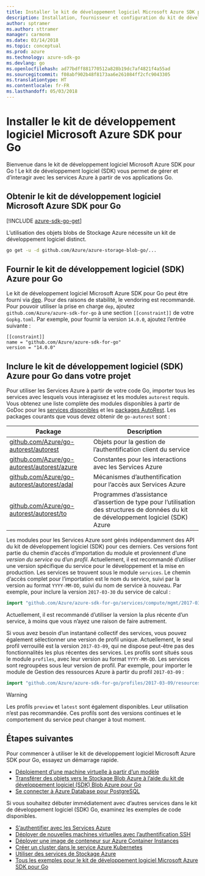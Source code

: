 ```yaml
---
title: Installer le kit de développement logiciel Microsoft Azure SDK pour Go
description: Installation, fournisseur et configuration du kit de développement logiciel (SDK) Azure pour Go.
author: sptramer
ms.author: sttramer
manager: carmonm
ms.date: 03/14/2018
ms.topic: conceptual
ms.prod: azure
ms.technology: azure-sdk-go
ms.devlang: go
ms.openlocfilehash: ad77bdff881770512a828b19dc7af4821f4a55ad
ms.sourcegitcommit: f08abf902b48f8173aa6e261084ff2cfc9043305
ms.translationtype: HT
ms.contentlocale: fr-FR
ms.lasthandoff: 05/03/2018
---
```

# <a name="install-the-azure-sdk-for-go"></a>Installer le kit de développement logiciel Microsoft Azure SDK pour Go

Bienvenue dans le kit de développement logiciel Microsoft Azure SDK pour Go ! Le kit de développement logiciel (SDK) vous permet de gérer et d’interagir avec les services Azure à partir de vos applications Go.

## <a name="get-the-azure-sdk-for-go"></a>Obtenir le kit de développement logiciel Microsoft Azure SDK pour Go

[!INCLUDE [azure-sdk-go-get](includes/azure-sdk-go-get.md)]

L’utilisation des objets blobs de Stockage Azure nécessite un kit de développement logiciel distinct.

```bash
go get -u -d github.com/Azure/azure-storage-blob-go/...
```

## <a name="vendor-the-azure-sdk-for-go"></a>Fournir le kit de développement logiciel (SDK) Azure pour Go

Le kit de développement logiciel Microsoft Azure SDK pour Go peut être fourni via [dep](https://github.com/golang/dep). Pour des raisons de stabilité, le vendoring est recommandé. Pour pouvoir utiliser la prise en charge `dep`, ajoutez `github.com/Azure/azure-sdk-for-go` à une section `[[constraint]]` de votre `Gopkg.toml`. Par exemple, pour fournir la version `14.0.0`, ajoutez l’entrée suivante :

```
[[constraint]]
name = "github.com/Azure/azure-sdk-for-go"
version = "14.0.0"
```

## <a name="include-the-azure-sdk-for-go-in-your-project"></a>Inclure le kit de développement logiciel (SDK) Azure pour Go dans votre projet

Pour utiliser les Services Azure à partir de votre code Go, importer tous les services avec lesquels vous interagissez et les modules `autorest` requis.
Vous obtenez une liste complète des modules disponibles à partir de GoDoc pour les [services disponibles](https://godoc.org/github.com/Azure/azure-sdk-for-go) et les [packages AutoRest](https://godoc.org/github.com/Azure/go-autorest). Les packages courants que vous devez obtenir de `go-autorest` sont :

| Package | Description |
|---------|-------------|
| [github.com/Azure/go-autorest/autorest][autorest] | Objets pour la gestion de l’authentification client du service |
| [github.com/Azure/go-autorest/autorest/azure][autorest/azure] | Constantes pour les interactions avec les Services Azure |
| [github.com/Azure/go-autorest/autorest/adal][autorest/adal] | Mécanismes d’authentification pour l’accès aux Services Azure |
| [github.com/Azure/go-autorest/autorest/to][autorest/to] | Programmes d’assistance d’assertion de type pour l’utilisation des structures de données du kit de développement logiciel (SDK) Azure |

[autorest]: https://godoc.org/github.com/Azure/go-autorest/autorest
[autorest/azure]: https://godoc.org/github.com/Azure/go-autorest/autorest/azure
[autorest/adal]: https://godoc.org/github.com/Azure/go-autorest/autorest/adal
[autorest/to]: https://godoc.org/github.com/Azure/go-autorest/autorest/to

Les modules pour les Services Azure sont gérés indépendamment des API du kit de développement logiciel (SDK) pour ces derniers. Ces versions font partie du chemin d’accès d’importation du module et proviennent d’une _version du service_ ou d’un _profil_. Actuellement, il est recommandé d’utiliser une version spécifique du service pour le développement et la mise en production. Les services se trouvent sous le module `services`. Le chemin d’accès complet pour l’importation est le nom du service, suivi par la version au format `YYYY-MM-DD`, suivi du nom de service à nouveau. Par exemple, pour inclure la version `2017-03-30` du service de calcul :

```go
import "github.com/Azure/azure-sdk-for-go/services/compute/mgmt/2017-03-30/compute"
```

Actuellement, il est recommandé d’utiliser la version la plus récente d’un service, à moins que vous n’ayez une raison de faire autrement.

Si vous avez besoin d’un instantané collectif des services, vous pouvez également sélectionner une version de profil unique. Actuellement, le seul profil verrouillé est la version `2017-03-09`, qui ne dispose peut-être pas des fonctionnalités les plus récentes des services. Les profils sont situés sous le module `profiles`, avec leur version au format `YYYY-MM-DD`. Les services sont regroupées sous leur version de profil. Par exemple, pour importer le module de Gestion des ressources Azure à partir du profil `2017-03-09` :

```go
import "github.com/Azure/azure-sdk-for-go/profiles/2017-03-09/resources/mgmt/resources"
```

> [!WARNING]
> Les profils `preview` et `latest` sont également disponibles. Leur utilisation n’est pas recommandée. Ces profils sont des versions continues et le comportement du service peut changer à tout moment.

## <a name="next-steps"></a>Étapes suivantes

Pour commencer à utiliser le kit de développement logiciel Microsoft Azure SDK pour Go, essayez un démarrage rapide.

* [Déploiement d’une machine virtuelle à partir d’un modèle](azure-sdk-go-qs-vm.md)
* [Transférer des objets vers le Stockage Blob Azure à l’aide du kit de développement logiciel (SDK) Blob Azure pour Go](/azure/storage/blobs/storage-quickstart-blobs-go?toc=%2fgo%2fazure%2ftoc.json)
* [Se connecter à Azure Database pour PostgreSQL](/azure/postgresql/connect-go?toc=%2fgo%2fazure%2ftoc.json)

Si vous souhaitez débuter immédiatement avec d’autres services dans le kit de développement logiciel (SDK) Go, examinez les exemples de code disponibles.

* [S’authentifier avec les Services Azure](https://github.com/Azure-Samples/azure-sdk-for-go-samples/tree/master/iam)
* [Déployer de nouvelles machines virtuelles avec l’authentification SSH](https://github.com/Azure-Samples/azure-sdk-for-go-samples/tree/master/compute)
* [Déployer une image de conteneur sur Azure Container Instances](https://github.com/Azure-Samples/azure-sdk-for-go-samples/tree/master/containerinstance)
* [Créer un cluster dans le service Azure Kubernetes](https://github.com/Azure-Samples/azure-sdk-for-go-samples/tree/master/containerservice)
* [Utiliser des services de Stockage Azure](https://github.com/Azure-Samples/azure-sdk-for-go-samples/tree/master/storage)
* [Tous les exemples pour le kit de développement logiciel Microsoft Azure SDK pour Go](https://github.com/azure-samples/azure-sdk-for-go-samples)
